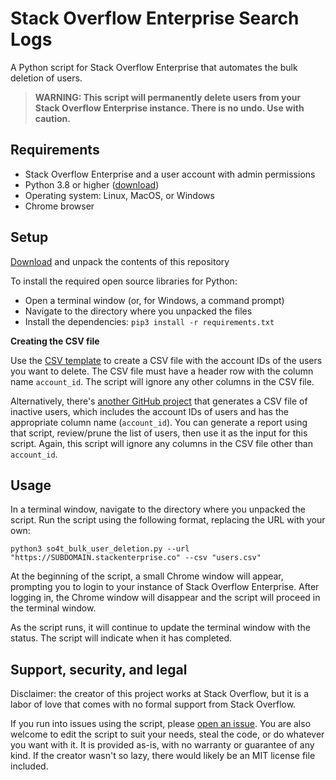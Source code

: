 # Stack Overflow Enterprise Search Logs
A Python script for Stack Overflow Enterprise that automates the bulk deletion of users. 

> **WARNING: This script will permanently delete users from your Stack Overflow Enterprise instance. There is no undo. Use with caution.**

## Requirements
* Stack Overflow Enterprise and a user account with admin permissions
* Python 3.8 or higher ([download](https://www.python.org/downloads/))
* Operating system: Linux, MacOS, or Windows
* Chrome browser

## Setup
[Download](https://github.com/jklick-so/so4t_bulk_user_deletion/archive/refs/heads/main.zip) and unpack the contents of this repository

To install the required open source libraries for Python:
* Open a terminal window (or, for Windows, a command prompt)
* Navigate to the directory where you unpacked the files
* Install the dependencies: `pip3 install -r requirements.txt`

**Creating the CSV file**

Use the [CSV template](https://github.com/jklick-so/so4t_bulk_user_deletion/blob/main/Templates/users.csv) to create a CSV file with the account IDs of the users you want to delete. The CSV file must have a header row with the column name `account_id`. The script will ignore any other columns in the CSV file.

Alternatively, there's [another GitHub project](https://github.com/jklick-so/so4t_inactive_users) that generates a CSV file of inactive users, which includes the account IDs of users and has the appropriate column name (`account_id`). You can generate a report using that script, review/prune the list of users, then use it as the input for this script. Again, this script will ignore any columns in the CSV file other than `account_id`.

## Usage
In a terminal window, navigate to the directory where you unpacked the script. 
Run the script using the following format, replacing the URL with your own:

`python3 so4t_bulk_user_deletion.py --url "https://SUBDOMAIN.stackenterprise.co" --csv "users.csv"`

At the beginning of the script, a small Chrome window will appear, prompting you to login to your instance of Stack Overflow Enterprise. After logging in, the Chrome window will disappear and the script will proceed in the terminal window.

As the script runs, it will continue to update the terminal window with the status. The script will indicate when it has completed.

## Support, security, and legal
Disclaimer: the creator of this project works at Stack Overflow, but it is a labor of love that comes with no formal support from Stack Overflow. 

If you run into issues using the script, please [open an issue](https://github.com/jklick-so/so4t_bulk_user_deletion/issues). You are also welcome to edit the script to suit your needs, steal the code, or do whatever you want with it. It is provided as-is, with no warranty or guarantee of any kind. If the creator wasn't so lazy, there would likely be an MIT license file included.
